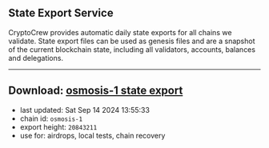 ## State Export Service
CryptoCrew provides automatic daily state exports for all chains we validate. State export files can be used as genesis files and are a snapshot of the current blockchain state, including all validators, accounts, balances and delegations.

---
**Download: [osmosis-1 state export](https://dl-eu2.ccvalidators.com/SERVICE/osmosis/osmosis-1_export_20843211.json)**
---

- last updated: Sat Sep 14 2024 13:55:33
- chain id: `osmosis-1`
- export height: `20843211`
- use for: airdrops, local tests, chain recovery
